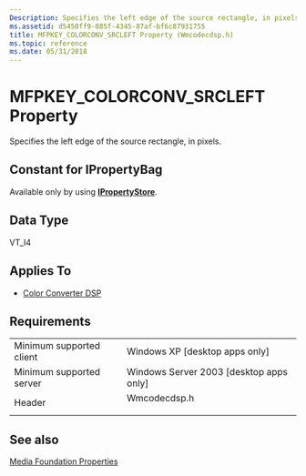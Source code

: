 ```yaml
---
Description: Specifies the left edge of the source rectangle, in pixels.
ms.assetid: d5450ff9-085f-4345-87af-bf6c87931755
title: MFPKEY_COLORCONV_SRCLEFT Property (Wmcodecdsp.h)
ms.topic: reference
ms.date: 05/31/2018
---
```


# MFPKEY\_COLORCONV\_SRCLEFT Property

Specifies the left edge of the source rectangle, in pixels.

## Constant for IPropertyBag

Available only by using [**IPropertyStore**](/windows/win32/api/propsys/nn-propsys-ipropertystore).

## Data Type

VT\_I4

## Applies To

-   [Color Converter DSP](colorconverter.md)

## Requirements



|                                     |                                                                                         |
|-------------------------------------|-----------------------------------------------------------------------------------------|
| Minimum supported client<br/> | Windows XP \[desktop apps only\]<br/>                                             |
| Minimum supported server<br/> | Windows Server 2003 \[desktop apps only\]<br/>                                    |
| Header<br/>                   | <dl> <dt>Wmcodecdsp.h</dt> </dl> |



## See also

<dl> <dt>

[Media Foundation Properties](media-foundation-properties.md)
</dt> </dl>

 

 
